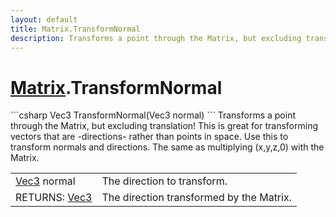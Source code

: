 ```yaml
---
layout: default
title: Matrix.TransformNormal
description: Transforms a point through the Matrix, but excluding translation! This is great for transforming vectors that are -directions- rather than points in space. Use this to transform normals and directions. The same as multiplying (x,y,z,0) with the Matrix.
---
```

# [Matrix]({{site.url}}/Pages/Reference/Matrix.html).TransformNormal

<div class='signature' markdown='1'>
```csharp
Vec3 TransformNormal(Vec3 normal)
```
Transforms a point through the Matrix, but excluding
translation! This is great for transforming vectors that are
-directions- rather than points in space. Use this to transform
normals and directions. The same as multiplying (x,y,z,0) with
the Matrix.
</div>

|  |  |
|--|--|
|[Vec3]({{site.url}}/Pages/Reference/Vec3.html) normal|The direction to transform.|
|RETURNS: [Vec3]({{site.url}}/Pages/Reference/Vec3.html)|The direction transformed by the Matrix.|




